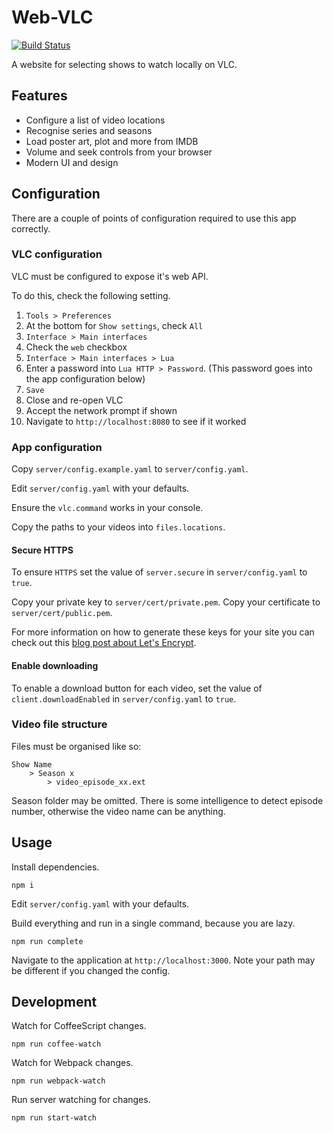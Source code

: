 # Web-VLC

[![Build Status](https://travis-ci.com/ScreamingHawk/web-vlc.svg?branch=master)](https://travis-ci.com/ScreamingHawk/web-vlc)

A website for selecting shows to watch locally on VLC.

## Features

* Configure a list of video locations
* Recognise series and seasons
* Load poster art, plot and more from IMDB
* Volume and seek controls from your browser
* Modern UI and design

## Configuration

There are a couple of points of configuration required to use this app correctly.

### VLC configuration

VLC must be configured to expose it's web API.

To do this, check the following setting.

1. `Tools > Preferences`
2. At the bottom for `Show settings`, check `All`
3. `Interface > Main interfaces`
4. Check the `web` checkbox
5. `Interface > Main interfaces > Lua`
6. Enter a password into `Lua HTTP > Password`. (This password goes into the app configuration below)
7. `Save`
8. Close and re-open VLC
9. Accept the network prompt if shown
10. Navigate to `http://localhost:8080` to see if it worked

### App configuration

Copy `server/config.example.yaml` to `server/config.yaml`.

Edit `server/config.yaml` with your defaults.

Ensure the `vlc.command` works in your console.

Copy the paths to your videos into `files.locations`.

#### Secure HTTPS

To ensure `HTTPS` set the value of `server.secure` in `server/config.yaml` to `true`.

Copy your private key to `server/cert/private.pem`.
Copy your certificate to `server/cert/public.pem`.

For more information on how to generate these keys for your site you can check out this [blog post about Let's Encrypt][1].

#### Enable downloading

To enable a download button for each video, set the value of `client.downloadEnabled` in `server/config.yaml` to `true`.

### Video file structure

Files must be organised like so:

```
Show Name
	> Season x
		> video_episode_xx.ext
```

Season folder may be omitted.
There is some intelligence to detect episode number, otherwise the video name can be anything.


## Usage

Install dependencies.

```
npm i
```

Edit `server/config.yaml` with your defaults.

Build everything and run in a single command, because you are lazy.

```
npm run complete
```

Navigate to the application at `http://localhost:3000`.
Note your path may be different if you changed the config.

## Development

Watch for CoffeeScript changes.

```
npm run coffee-watch
```

Watch for Webpack changes.

```
npm run webpack-watch
```

Run server watching for changes.

```
npm run start-watch
```

[1]: https://michael.standen.link/2018/06/22/lets-encrypt-cert.html
